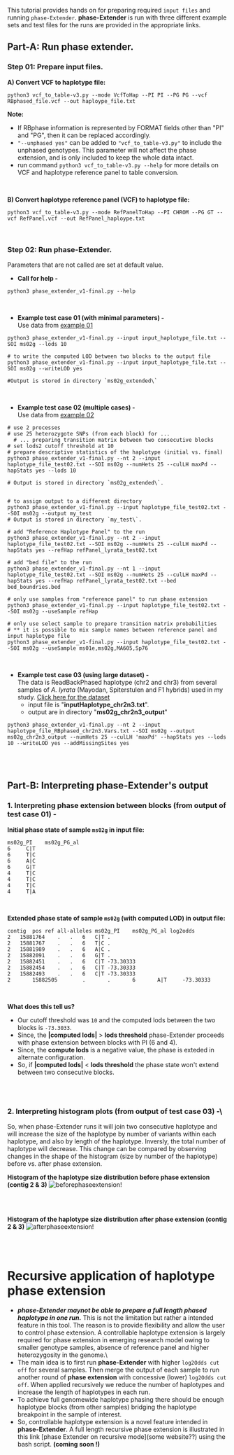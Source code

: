 This tutorial provides hands on for preparing required `input files` and running `phase-Extender`. **phase-Extender** is run with three different example sets and test files for the runs are provided in the appropriate links.

## Part-A: Run phase extender.
### Step 01: Prepare input files.

  **A) Convert VCF to haplotype file:**
```
python3 vcf_to_table-v3.py --mode VcfToHap --PI PI --PG PG --vcf RBphased_file.vcf --out haploype_file.txt
```
      
  **Note:**
  - If RBphase information is represented by FORMAT fields other than "PI" and "PG", then it can be replaced accordingly.
  - `"--unphased yes"` can be added to `"vcf_to_table-v3.py"` to include the unphased genotypes. This parameter will not affect the phase extension, and is only included to keep the whole data intact.
  - run command `python3 vcf_to_table-v3.py --help` for more details on VCF and haplotype reference panel to table conversion.
  
<br>

  **B) Convert haplotype reference panel (VCF) to haplotype file:**  
```
python3 vcf_to_table-v3.py --mode RefPanelToHap --PI CHROM --PG GT --vcf RefPanel.vcf --out RefPanel_haploype.txt
```

<br>

### Step 02: Run phase-Extender.
Parameters that are not called are set at default value.

  - **Call for help -**
```
python3 phase_extender_v1-final.py --help
```
<br>
    
  - **Example test case 01 (with minimal parameters) -**\
Use data from [example 01](https://github.com/everestial/phase-Extender/tree/master/example01)
```
python3 phase_extender_v1-final.py --input input_haplotype_file.txt --SOI ms02g --lods 10
  
# to write the computed LOD between two blocks to the output file
python3 phase_extender_v1-final.py --input input_haplotype_file.txt --SOI ms02g --writeLOD yes

#Output is stored in directory `ms02g_extended\`
```
<br>

  - **Example test case 02 (multiple cases) -**\
Use data from [example 02](https://github.com/everestial/phase-Extender/tree/master/example02)
```
# use 2 processes
# use 25 heterozygote SNPs (from each block) for ...
  # ... preparing transition matrix between two consecutive blocks
# set lods2 cutoff threshold at 10
# prepare descriptive statistics of the haplotype (initial vs. final) 
python3 phase_extender_v1-final.py --nt 2 --input haplotype_file_test02.txt --SOI ms02g --numHets 25 --culLH maxPd --hapStats yes --lods 10

# Output is stored in directory `ms02g_extended\`.


# to assign output to a different directory
python3 phase_extender_v1-final.py --input haplotype_file_test02.txt --SOI ms02g --output my_test
# Output is stored in directory `my_test\`.

# add "Reference Haplotype Panel" to the run
python3 phase_extender_v1-final.py --nt 2 --input haplotype_file_test02.txt --SOI ms02g --numHets 25 --culLH maxPd --hapStats yes --refHap refPanel_lyrata_test02.txt

# add "bed file" to the run
python3 phase_extender_v1-final.py --nt 1 --input haplotype_file_test02.txt --SOI ms02g --numHets 25 --culLH maxPd --hapStats yes --refHap refPanel_lyrata_test02.txt --bed bed_boundries.bed

# only use samples from "reference panel" to run phase extension
python3 phase_extender_v1-final.py --input haplotype_file_test02.txt --SOI ms02g --useSample refHap

# only use select sample to prepare transition matrix probabilities
# ** it is possible to mix sample names between reference panel and input haplotype file
python3 phase_extender_v1-final.py --input haplotype_file_test02.txt --SOI ms02g --useSample ms01e,ms02g,MA605,Sp76
```
<br>

  - **Example test case 03 (using large dataset) -**\
The data is ReadBackPhased haplotype (chr2 and chr3) from several samples of *A. lyrata* (Mayodan, Spiterstulen and F1 hybrids) used in my study. [Click here for the dataset](https://www.dropbox.com/home/public_shared/phase-Extender_example03) 
    - input file is "**inputHaplotype_chr2n3.txt**".
    - output are in directory "**ms02g_chr2n3_output**" 
```
python3 phase_extender_v1-final.py --nt 2 --input haplotype_file_RBphased_chr2n3.Vars.txt --SOI ms02g --output ms02g_chr2n3_output --numHets 25 --culLH 'maxPd' --hapStats yes --lods 10 --writeLOD yes --addMissingSites yes
```
<br>
<br>

## Part-B: Interpreting phase-Extender's output 

### **1. Interpreting phase extension between blocks (from output of test case 01) -**

**Initial phase state of sample `ms02g` in input file:**
```
ms02g_PI    ms02g_PG_al
6     C|T
6     T|C
6     A|C
6     G|T
4     T|C
4     T|C
4     T|C
4     T|A
```
<br>

**Extended phase state of sample `ms02g` (with computed LOD) in output file:**
```
contig	pos	ref	all-alleles	ms02g_PI	ms02g_PG_al	log2odds
2	15881764	.	.	6	C|T	.
2	15881767	.	.	6	T|C	.
2	15881989	.	.	6	A|C	.
2	15882091	.	.	6	G|T	.
2	15882451	.	.	6	C|T	-73.30333
2	15882454	.	.	6	C|T	-73.30333
2	15882493	.	.	6	C|T	-73.30333
2       15882505        .       .       6       A|T     -73.30333

```
<br>

**What does this tell us?**
  - Our cutoff threshold was `10` and the computed lods between the two blocks is `-73.3033`.
  - Since, the **|computed lods|** > **lods threshold** phase-Extender proceeds with phase extension between blocks with PI (6 and 4).
  - Since, the **compute lods** is a negative value, the phase is exteded in alternate configuration.
  - So, if **|computed lods|** < **lods threshold** the phase state won't extend between two consecutive blocks.
  
<br>
<br>

### **2. Interpreting histogram plots (from output of test case 03) -**\
So, when phase-Extender runs it will join two consecutive haplotype and will increase the size of the haplotype by number of variants within each haplotype, and also by length of the haplotype. Inversly, the total number of haplotype will decrease. This change can be compared by observing changes in the shape of the histogram (size by number of the haplotype) before vs. after phase extension.

**Histogram of the haplotype size distribution before phase extension (contig 2 & 3)**
![beforephaseextension!](https://github.com/everestial/phase-Extender/blob/master/example03/hap_size_byVar_ms02g_initial.png)

<br>
<br>

**Histogram of the haplotype size distribution after phase extension (contig 2 & 3)**
![afterphaseextension!](https://github.com/everestial/phase-Extender/blob/master/example03/hap_size_byVar_ms02g_final.png)

<br>
<br>

# Recursive application of haplotype phase extension  
  - ***phase-Extender maynot be able to prepare a full length phased haplotype in one run.*** This is not the limitation but rather a intended feature in this tool. The reason is to provide flexibility and allow the user to control phase extension. A controllable haplotype extension is largely required for phase extension in emerging research model owing to smaller genotype samples, absence of reference panel and higher heterozygosity in the genome.\
  - The main idea is to first run **phase-Extender** with higher `log2Odds cut off` for several samples. Then merge the output of each sample to run another round of **phase extension** with concessive (lower) `log2Odds cut off`. When applied recursively we reduce the number of haplotypes and increase the length of haplotypes in each run.
  - To achieve full genomewide haplotype phasing there should be enough haplotype blocks (from other samples) bridging the haplotype breakpoint in the sample of interest.   
  - So, controllable haplotype extension is a novel feature intended in **phase-Extender**. A full length recursive phase extension is illustrated in this link [phase Extender on recursive mode](some website??) using the bash script. **(coming soon !)**
  
  
  
  
